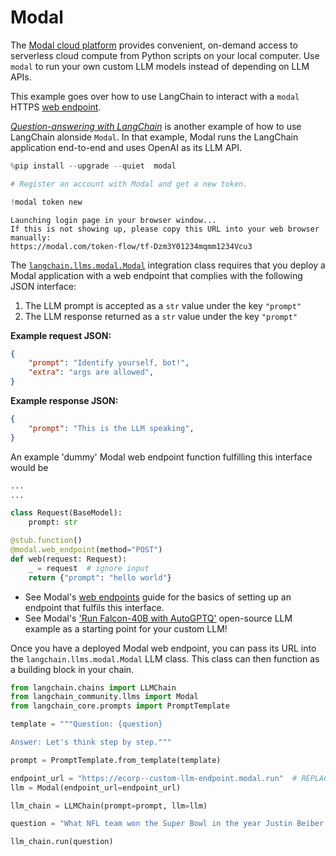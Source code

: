 # Modal

The [Modal cloud platform](https://modal.com/docs/guide) provides convenient, on-demand access to serverless cloud compute from Python scripts on your local computer. 
Use `modal` to run your own custom LLM models instead of depending on LLM APIs.

This example goes over how to use LangChain to interact with a `modal` HTTPS [web endpoint](https://modal.com/docs/guide/webhooks).

[_Question-answering with LangChain_](https://modal.com/docs/guide/ex/potus_speech_qanda) is another example of how to use LangChain alonside `Modal`. In that example, Modal runs the LangChain application end-to-end and uses OpenAI as its LLM API.


```python
%pip install --upgrade --quiet  modal
```


```python
# Register an account with Modal and get a new token.

!modal token new
```
```output
Launching login page in your browser window...
If this is not showing up, please copy this URL into your web browser manually:
https://modal.com/token-flow/tf-Dzm3Y01234mqmm1234Vcu3
```
The [`langchain.llms.modal.Modal`](https://github.com/langchain-ai/langchain/blame/master/langchain/llms/modal.py) integration class requires that you deploy a Modal application with a web endpoint that complies with the following JSON interface:

1. The LLM prompt is accepted as a `str` value under the key `"prompt"`
2. The LLM response returned as a `str` value under the key `"prompt"`

**Example request JSON:**

```json
{
    "prompt": "Identify yourself, bot!",
    "extra": "args are allowed",
}
```

**Example response JSON:**

```json
{
    "prompt": "This is the LLM speaking",
}
```

An example 'dummy' Modal web endpoint function fulfilling this interface would be

```python
...
...

class Request(BaseModel):
    prompt: str

@stub.function()
@modal.web_endpoint(method="POST")
def web(request: Request):
    _ = request  # ignore input
    return {"prompt": "hello world"}
```

* See Modal's [web endpoints](https://modal.com/docs/guide/webhooks#passing-arguments-to-web-endpoints) guide for the basics of setting up an endpoint that fulfils this interface.
* See Modal's ['Run Falcon-40B with AutoGPTQ'](https://modal.com/docs/guide/ex/falcon_gptq) open-source LLM example as a starting point for your custom LLM!

Once you have a deployed Modal web endpoint, you can pass its URL into the `langchain.llms.modal.Modal` LLM class. This class can then function as a building block in your chain.


```python
from langchain.chains import LLMChain
from langchain_community.llms import Modal
from langchain_core.prompts import PromptTemplate
```


```python
template = """Question: {question}

Answer: Let's think step by step."""

prompt = PromptTemplate.from_template(template)
```


```python
endpoint_url = "https://ecorp--custom-llm-endpoint.modal.run"  # REPLACE ME with your deployed Modal web endpoint's URL
llm = Modal(endpoint_url=endpoint_url)
```


```python
llm_chain = LLMChain(prompt=prompt, llm=llm)
```


```python
question = "What NFL team won the Super Bowl in the year Justin Beiber was born?"

llm_chain.run(question)
```
